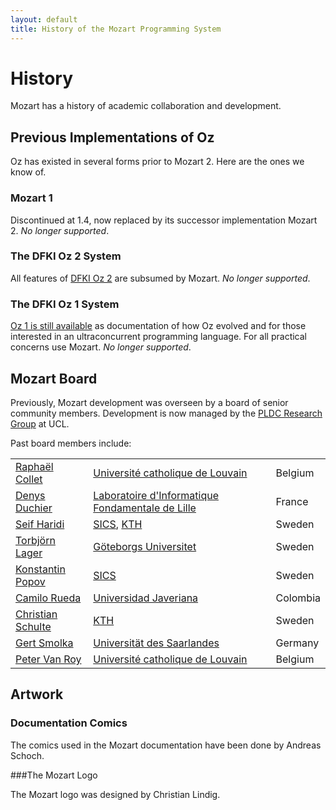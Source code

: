 ```yaml
---
layout: default
title: History of the Mozart Programming System
---
```


# History

Mozart has a history of academic collaboration and development.
<!-- TODO: mention conferences, publications, .. -->

## Previous Implementations of Oz

Oz has existed in several forms prior to Mozart 2. Here are the ones we know of.

### Mozart 1

Discontinued at 1.4, now replaced by its successor implementation Mozart 2. *No longer supported*.

### The DFKI Oz 2 System

All features of [DFKI Oz 2](http://www.ps.uni-sb.de/oz2/) are subsumed by
Mozart. *No longer supported*.

### The DFKI Oz 1 System

[Oz 1 is still available](http://www.ps.uni-saarland.de/oz1/) as documentation
of how Oz evolved and for those interested in an ultraconcurrent programming
language. For all practical concerns use Mozart. *No longer supported*.


## Mozart Board

Previously, Mozart development was overseen by a board of senior community 
members. Development is now managed by the [PLDC Research Group](http://www.info.ucl.ac.be/~pvr/pldc.html) at UCL.

Past board members include:

<table width="100%">
  <tr>
    <td width="25%"><a href="http://www.info.ucl.ac.be/%7eraph/">Raphaël Collet</a></td>
    <td width="60%"><a href="http://www.ucl.ac.be/">Université catholique de Louvain</a></td>
    <td width="15%">Belgium</td>
  </tr>
  <tr>
    <td><a href="http://www.lifl.fr/%7educhier/">Denys Duchier</a></td>
    <td><a href="http://www.lifl.fr/">Laboratoire d'Informatique Fondamentale de Lille</a></td>
    <td>France</td>
  </tr>
  <tr>
    <td><a href="http://www.sics.se/%7eseif/">Seif Haridi</a></td>
    <td><a href="http://www.sics.se/">SICS</a>, <a href="http://www.kth.se/">KTH</a></td>
    <td>Sweden</td>
  </tr>
  <tr>
    <td><a href="http://www.ling.gu.se/%7elager/">Torbjörn Lager</a></td>
    <td><a href="http://gu.se/">Göteborgs Universitet</a></td>
    <td>Sweden</td>
  </tr>
  <tr>
    <td><a href="http://www.sics.se/%7ekost/">Konstantin Popov</a></td>
    <td><a href="http://www.sics.se/">SICS</a></td>
    <td>Sweden</td>
  </tr>
  <tr>
    <td><a href="http://ingenieria.puj.edu.co/sistemas/profesores/crueda/">Camilo Rueda</a></td>
    <td><a href="http://sparta.javeriana.edu.co/">Universidad Javeriana</a></td>
    <td>Colombia</td>
  </tr>
  <tr>
    <td width="25%"><a href="http://web.it.kth.se/%7eschulte/">Christian Schulte</a></td>
    <td width="60%"><a href="http://www.kth.se/">KTH</a></td>
    <td width="15%">Sweden</td>
  </tr>
  <tr>
    <td><a href="http://www.ps.uni-sb.de/%7esmolka/">Gert Smolka</a></td>
    <td><a href="http://www.uni-sb.de/">Universität des Saarlandes</a></td>
    <td>Germany</td>
  </tr>
  <tr>
    <td><a href="http://www.info.ucl.ac.be/people/cvvanroy.html">Peter Van Roy</a></td>
    <td><a href="http://www.ucl.ac.be/">Université catholique de Louvain</a></td>
    <td>Belgium</td>
  </tr>
</table>




## Artwork

### Documentation Comics
The comics used in the Mozart documentation have been done by Andreas Schoch.

###The Mozart Logo

The Mozart logo was designed by Christian Lindig.